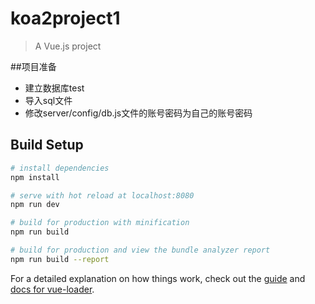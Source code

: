 # koa2project1

> A Vue.js project

##项目准备
- 建立数据库test
- 导入sql文件
- 修改server/config/db.js文件的账号密码为自己的账号密码
## Build Setup

``` bash
# install dependencies
npm install

# serve with hot reload at localhost:8080
npm run dev

# build for production with minification
npm run build

# build for production and view the bundle analyzer report
npm run build --report

```

For a detailed explanation on how things work, check out the [guide](http://vuejs-templates.github.io/webpack/) and [docs for vue-loader](http://vuejs.github.io/vue-loader).
